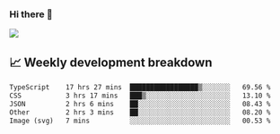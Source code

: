 ### Hi there 👋
<img align="center" src="https://github-readme-stats.vercel.app/api?username=Tumao727&show_icons=true&hide_title=true&theme=dracula" />


## 📈 Weekly development breakdown
<!--START_SECTION:waka-->

```txt
TypeScript    17 hrs 27 mins  █████████████████▒░░░░░░░   69.56 %
CSS           3 hrs 17 mins   ███▒░░░░░░░░░░░░░░░░░░░░░   13.10 %
JSON          2 hrs 6 mins    ██░░░░░░░░░░░░░░░░░░░░░░░   08.43 %
Other         2 hrs 3 mins    ██░░░░░░░░░░░░░░░░░░░░░░░   08.20 %
Image (svg)   7 mins          ░░░░░░░░░░░░░░░░░░░░░░░░░   00.53 %
```

<!--END_SECTION:waka-->